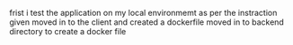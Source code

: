 frist i test the application on my local environmemt as per the instraction given 
moved in to the client and created a dockerfile 
moved in to backend directory to create a docker file 